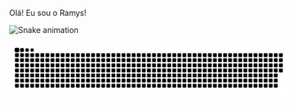 
 Olá!
 Eu sou o Ramys!
 
![Snake animation](https://github.com/Ramys/Ramys/blob/output/github-contribution-grid-snake2.svg)


 ![Snake animation](https://github.com/Sutil/Sutil/blob/output/github-snake-dark.svg)
